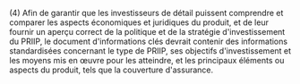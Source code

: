 (4) Afin de garantir que les investisseurs de détail puissent comprendre et comparer les aspects économiques et juridiques du produit, et de leur fournir un aperçu correct de la politique et de la stratégie d'investissement du PRIIP, le document d'informations clés devrait contenir des informations standardisées concernant le type de PRIIP, ses objectifs d'investissement et les moyens mis en œuvre pour les atteindre, et les principaux éléments ou aspects du produit, tels que la couverture d'assurance.